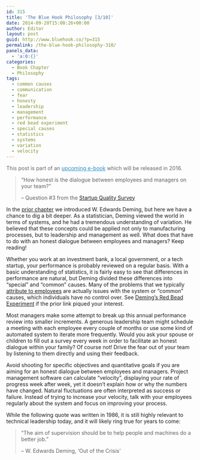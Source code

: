 ```yaml
---
id: 315
title: 'The Blue Hook Philosophy [3/10]'
date: 2014-09-20T15:00:26+00:00
author: Editor
layout: post
guid: http://www.bluehook.co/?p=315
permalink: /the-blue-hook-philosophy-310/
panels_data:
  - 'a:0:{}'
categories:
  - Book Chapter
  - Philosophy
tags:
  - common causes
  - communication
  - fear
  - honesty
  - leadership
  - management
  - performance
  - red bead experiment
  - special causes
  - statistics
  - systems
  - variation
  - velocity
---
```

<span style="color: #666666;">This post is part of an </span><a style="color: #248cc8;" href="/blue-hook-publishing-e-book/" target="_blank">upcoming e-book</a><span style="color: #666666;"> which will be released in 2016.</span>

> &#8220;How honest is the dialogue between employees and managers on your team?&#8221;
>
> &#8211; Question #3 from the <a href="/the-startup-quality-survey/" target="_blank">Startup Quality Survey</a>

In the <a href="/the-blue-hook-philosophy-210/" target="_blank">prior chapter</a> we introduced W. Edwards Deming, but here we have a chance to dig a bit deeper. As a statistician, Deming viewed the world in terms of systems, and he had a tremendous understanding of variation. He believed that these concepts could be applied not only to manufacturing processes, but to leadership and management as well. What does that have to do with an honest dialogue between employees and managers? Keep reading!

Whether you work at an investment bank, a local government, or a tech startup, your performance is probably reviewed on a regular basis. With a basic understanding of statistics, it is fairly easy to see that differences in performance are natural, but Deming divided these differences into &#8220;special&#8221; and &#8220;common&#8221; causes. Many of the problems that we typically <a href="http://blog.deming.org/2012/10/knowledge-of-variation/" target="_blank">attribute to employees</a> are actually issues with the system or &#8220;common&#8221; causes, which individuals have no control over. See <a href="https://www.youtube.com/watch?v=JeWTD-0BRS4" target="_blank">Deming&#8217;s Red Bead Experiment</a> if the prior link piqued your interest.

Most managers make some attempt to break up this annual performance review into smaller increments. A generous leadership team might schedule a meeting with each employee every couple of months or use some kind of automated system to iterate more frequently. Would you ask your spouse or children to fill out a survey every week in order to facilitate an honest dialogue within your family? Of course not! Drive the fear out of your team by listening to them directly and using their feedback.

Avoid shooting for specific objectives and quantitative goals if you are aiming for an honest dialogue between employees and managers. Project management software can calculate &#8220;velocity&#8221;, displaying your rate of progress week after week, yet it doesn&#8217;t explain how or why the numbers have changed. Natural fluctuations are often interpreted as success or failure. Instead of trying to increase your velocity, talk with your employees regularly about the system and focus on improving your process.

While the following quote was written in 1986, it is still highly relevant to technical leadership today, and it will likely ring true for years to come:

> &#8220;The aim of supervision should be to help people and machines do a better job.&#8221;
>
> &#8211; W. Edwards Deming, &#8216;Out of the Crisis&#8217;